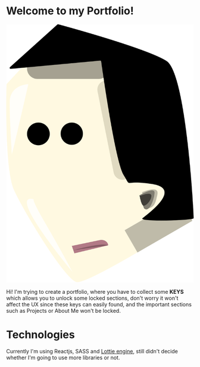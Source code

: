 # Welcome to my Portfolio!

![Logo](/src/assets/images/logo.svg)

Hi! I'm trying to create a portfolio, where you have to collect some **KEYS** which allows you to unlock some locked sections, don't worry it won't affect the UX since these keys can easily found, and the important sections such as Projects or About Me won't be locked. 

# Technologies

Currently I'm using Reactjs, SASS and [Lottie engine](https://lottiefiles.com/), still didn't decide whether I'm going to use more libraries or not.